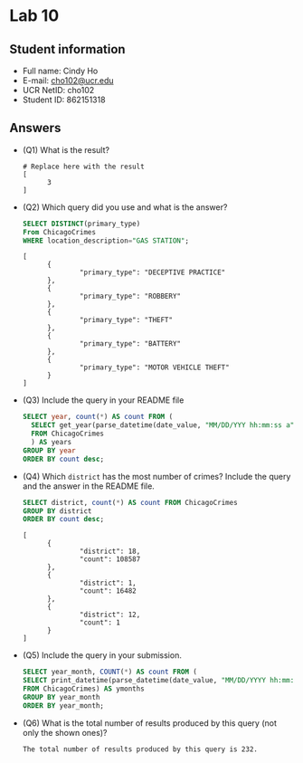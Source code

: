 # Lab 10

## Student information

* Full name: Cindy Ho
* E-mail: cho102@ucr.edu
* UCR NetID: cho102
* Student ID: 862151318

## Answers

* (Q1) What is the result?

  ```text
  # Replace here with the result
  [
        3
  ]
  ```

* (Q2) Which query did you use and what is the answer?
  
  ```sql
  SELECT DISTINCT(primary_type)
  From ChicagoCrimes
  WHERE location_description="GAS STATION";
  ```

  ```text
  [
        {
                "primary_type": "DECEPTIVE PRACTICE"
        },
        {
                "primary_type": "ROBBERY"
        },
        {
                "primary_type": "THEFT"
        },
        {
                "primary_type": "BATTERY"
        },
        {
                "primary_type": "MOTOR VEHICLE THEFT"
        }
  ]  
  ```

* (Q3) Include the query in your README file

  ```sql
  SELECT year, count(*) AS count FROM (
    SELECT get_year(parse_datetime(date_value, "MM/DD/YYY hh:mm:ss a")) AS year
    FROM ChicagoCrimes
    ) AS years
  GROUP BY year
  ORDER BY count desc;
  ```

* (Q4) Which `district` has the most number of crimes? Include the query and the answer in the README file.

  ```sql
  SELECT district, count(*) AS count FROM ChicagoCrimes
  GROUP BY district
  ORDER BY count desc;
  ```

  ```text
  [
        {
                "district": 18,
                "count": 108587
        },
        {
                "district": 1,
                "count": 16482
        },
        {
                "district": 12,
                "count": 1
        }
  ]
  ```

* (Q5) Include the query in your submission.

  ```sql
  SELECT year_month, COUNT(*) AS count FROM (
  SELECT print_datetime(parse_datetime(date_value, "MM/DD/YYYY hh:mm:ss a"), "YYYY/MM") AS year_month
  FROM ChicagoCrimes) AS ymonths
  GROUP BY year_month
  ORDER BY year_month;
  ```

* (Q6) What is the total number of results produced by this query (not only the shown ones)?
  ```text
  The total number of results produced by this query is 232.
  ```
